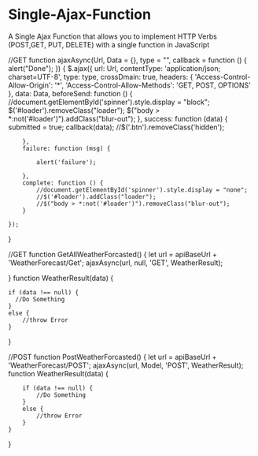 # Single-Ajax-Function
A Single Ajax Function that allows you to implement HTTP Verbs (POST,GET, PUT, DELETE) with a single function in JavaScript

//GET
function ajaxAsync(Url, Data = {}, type = "", callback = function () { alert("Done"); }) {
    $.ajax({
        url: Url,
        contentType: 'application/json; charset=UTF-8',
        type: type,
        crossDmain: true,
        headers: {
            'Access-Control-Allow-Origin': '*',
            'Access-Control-Allow-Methods': 'GET, POST, OPTIONS'
        },
        data: Data,
        beforeSend: function () {
            //document.getElementById('spinner').style.display = "block";
            $('#loader').removeClass("loader");
            $("body > *:not('#loader')").addClass("blur-out");
        },
        success: function (data) {
            submitted = true;
            callback(data);
            //$('.btn').removeClass('hidden');

        },
        failure: function (msg) {

            alert('failure');

        },
        complete: function () {
            //document.getElementById('spinner').style.display = "none";
            //$('#loader').addClass("loader");
            //$("body > *:not('#loader')").removeClass("blur-out");
        }

    });
}


//GET
function GetAllWeatherForcasted() {
    let url = apiBaseUrl + 'WeatherForecast/Get';
    ajaxAsync(url, null, 'GET', WeatherResult);
  
}
function WeatherResult(data) {

    if (data !== null) {
      //Do Something
    }
    else {
        //throw Error
    }
}

//POST
function PostWeatherForcasted() {
    let url = apiBaseUrl + 'WeatherForecast/POST';
    ajaxAsync(url, Model, 'POST', WeatherResult);
    function WeatherResult(data) {

        if (data !== null) {
            //Do Something
        }
        else {
            //throw Error
        }
    }
}

